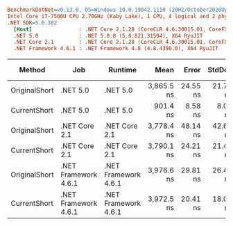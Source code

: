 ``` ini

BenchmarkDotNet=v0.13.0, OS=Windows 10.0.19042.1110 (20H2/October2020Update)
Intel Core i7-7500U CPU 2.70GHz (Kaby Lake), 1 CPU, 4 logical and 2 physical cores
.NET SDK=5.0.302
  [Host]               : .NET Core 2.1.28 (CoreCLR 4.6.30015.01, CoreFX 4.6.30015.01), X64 RyuJIT
  .NET 5.0             : .NET 5.0.8 (5.0.821.31504), X64 RyuJIT
  .NET Core 2.1        : .NET Core 2.1.28 (CoreCLR 4.6.30015.01, CoreFX 4.6.30015.01), X64 RyuJIT
  .NET Framework 4.6.1 : .NET Framework 4.8 (4.8.4390.0), X64 RyuJIT


```
|        Method |                  Job |              Runtime |       Mean |    Error |   StdDev | Ratio |  Gen 0 | Gen 1 | Gen 2 | Allocated |
|-------------- |--------------------- |--------------------- |-----------:|---------:|---------:|------:|-------:|------:|------:|----------:|
| OriginalShort |             .NET 5.0 |             .NET 5.0 | 3,865.5 ns | 24.55 ns | 21.76 ns |  1.02 | 5.5466 |     - |     - |  11,600 B |
|  CurrentShort |             .NET 5.0 |             .NET 5.0 |   901.4 ns |  8.58 ns |  8.02 ns |  0.24 | 0.2365 |     - |     - |     496 B |
| OriginalShort |        .NET Core 2.1 |        .NET Core 2.1 | 3,778.4 ns | 48.14 ns | 42.67 ns |  1.00 | 5.5580 |     - |     - |  11,664 B |
|  CurrentShort |        .NET Core 2.1 |        .NET Core 2.1 | 3,790.1 ns | 24.21 ns | 21.46 ns |  1.00 | 5.5542 |     - |     - |  11,664 B |
| OriginalShort | .NET Framework 4.6.1 | .NET Framework 4.6.1 | 3,976.6 ns | 29.81 ns | 26.43 ns |  1.05 | 5.8746 |     - |     - |  12,332 B |
|  CurrentShort | .NET Framework 4.6.1 | .NET Framework 4.6.1 | 3,972.5 ns | 20.41 ns | 18.09 ns |  1.05 | 5.8746 |     - |     - |  12,332 B |
